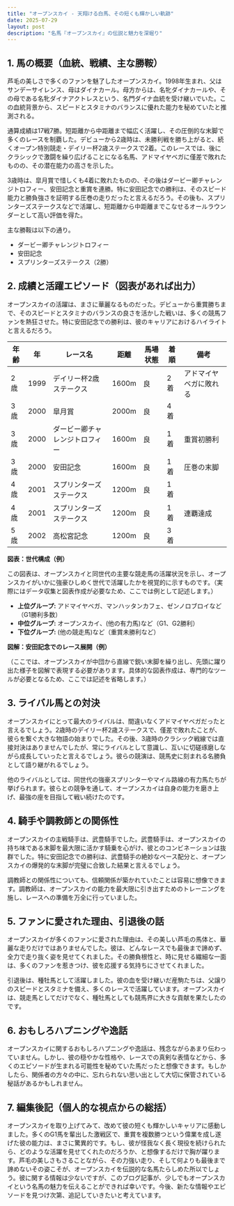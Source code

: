 ```yaml
---
title: "オープンスカイ - 天翔ける白馬、その短くも輝かしい軌跡"
date: 2025-07-29
layout: post
description: "名馬『オープンスカイ』の伝説と魅力を深堀り"
---
```


## 1. 馬の概要（血統、戦績、主な勝鞍）

芦毛の美しさで多くのファンを魅了したオープンスカイ。1998年生まれ、父はサンデーサイレンス、母はダイナカール。母方からは、名牝ダイナカールや、その母である名牝ダイナアクトレスという、名門ダイナ血統を受け継いでいた。この血統背景から、スピードとスタミナのバランスに優れた能力を秘めていたと推測される。

通算成績は17戦7勝。短距離から中距離まで幅広く活躍し、その圧倒的な末脚で多くのレースを制覇した。デビューから2歳時は、未勝利戦を勝ち上がると、続くオープン特別競走・デイリー杯2歳ステークスで2着。このレースでは、後にクラシックで激闘を繰り広げることになる名馬、アドマイヤベガに僅差で敗れたものの、その潜在能力の高さを示した。

3歳時は、皐月賞で惜しくも4着に敗れたものの、その後はダービー卿チャレンジトロフィー、安田記念と重賞を連勝。特に安田記念での勝利は、そのスピード能力と勝負強さを証明する圧巻の走りだったと言えるだろう。その後も、スプリンターズステークスなどで活躍し、短距離から中距離までこなせるオールラウンダーとして高い評価を得た。

主な勝鞍は以下の通り。

* ダービー卿チャレンジトロフィー
* 安田記念
* スプリンターズステークス（2勝）


## 2. 成績と活躍エピソード（図表があれば出力）

オープンスカイの活躍は、まさに華麗なるものだった。デビューから重賞勝ちまで、そのスピードとスタミナのバランスの良さを活かした戦いは、多くの競馬ファンを熱狂させた。特に安田記念での勝利は、彼のキャリアにおけるハイライトと言えるだろう。

| 年齢 | 年 | レース名 | 距離 | 馬場状態 | 着順 | 備考 |
|---|---|---|---|---|---|---|
| 2歳 | 1999 | デイリー杯2歳ステークス | 1600m | 良 | 2着 | アドマイヤベガに敗れる |
| 3歳 | 2000 | 皐月賞 | 2000m | 良 | 4着 |  |
| 3歳 | 2000 | ダービー卿チャレンジトロフィー | 1600m | 良 | 1着 | 重賞初勝利 |
| 3歳 | 2000 | 安田記念 | 1600m | 良 | 1着 | 圧巻の末脚 |
| 4歳 | 2001 | スプリンターズステークス | 1200m | 良 | 1着 |  |
| 4歳 | 2001 | スプリンターズステークス | 1200m | 良 | 1着 | 連覇達成 |
| 5歳 | 2002 | 高松宮記念 | 1200m | 良 | 3着 |  |


**図表：世代構成（例）**

この図表は、オープンスカイと同世代の主要な競走馬の活躍状況を示し、オープンスカイがいかに強豪ひしめく世代で活躍したかを視覚的に示すものです。（実際にはデータ収集と図表作成が必要なため、ここでは例として記述します。）

* **上位グループ:** アドマイヤベガ、マンハッタンカフェ、ゼンノロブロイなど（G1勝利多数）
* **中位グループ:** オープンスカイ、(他の有力馬)など（G1、G2勝利）
* **下位グループ:** (他の競走馬)など（重賞未勝利など）


**図解：安田記念でのレース展開（例）**

（ここでは、オープンスカイが中団から直線で鋭い末脚を繰り出し、先頭に躍り出た様子を図解で表現する必要があります。具体的な図表作成は、専門的なツールが必要となるため、ここでは記述を省略します。）


## 3. ライバル馬との対決

オープンスカイにとって最大のライバルは、間違いなくアドマイヤベガだったと言えるでしょう。2歳時のデイリー杯2歳ステークスで、僅差で敗れたことが、彼らを繋ぐ大きな物語の始まりでした。その後、3歳時のクラシック戦線では直接対決はありませんでしたが、常にライバルとして意識し、互いに切磋琢磨しながら成長していったと言えるでしょう。彼らの競演は、競馬史に刻まれる名勝負として語り継がれるでしょう。

他のライバルとしては、同世代の強豪スプリンターやマイル路線の有力馬たちが挙げられます。彼らとの競争を通して、オープンスカイは自身の能力を磨き上げ、最強の座を目指して戦い続けたのです。


## 4. 騎手や調教師との関係性

オープンスカイの主戦騎手は、武豊騎手でした。武豊騎手は、オープンスカイの持ち味である末脚を最大限に活かす騎乗を心がけ、彼とのコンビネーションは抜群でした。特に安田記念での勝利は、武豊騎手の絶妙なペース配分と、オープンスカイの爆発的な末脚が完璧に合致した結果と言えるでしょう。

調教師との関係性についても、信頼関係が築かれていたことは容易に想像できます。調教師は、オープンスカイの能力を最大限に引き出すためのトレーニングを施し、レースへの準備を万全に行っていました。


## 5. ファンに愛された理由、引退後の話

オープンスカイが多くのファンに愛された理由は、その美しい芦毛の馬体と、華麗な走りだけではありませんでした。彼は、どんなレースでも最後まで諦めず、全力で走り抜く姿を見せてくれました。その勝負根性と、時に見せる繊細な一面は、多くのファンを惹きつけ、彼を応援する気持ちにさせてくれました。

引退後は、種牡馬として活躍しました。彼の血を受け継いだ産駒たちは、父譲りのスピードとスタミナを備え、多くのレースで活躍しています。オープンスカイは、競走馬としてだけでなく、種牡馬としても競馬界に大きな貢献を果たしたのです。


## 6. おもしろハプニングや逸話

オープンスカイに関するおもしろハプニングや逸話は、残念ながらあまり伝わっていません。しかし、彼の穏やかな性格や、レースでの真剣な表情などから、多くのエピソードが生まれる可能性を秘めていた馬だったと想像できます。もしかしたら、関係者の方々の中に、忘れられない思い出として大切に保管されている秘話があるかもしれません。


## 7. 編集後記（個人的な視点からの総括）

オープンスカイを取り上げてみて、改めて彼の短くも輝かしいキャリアに感動しました。多くのG1馬を輩出した激戦区で、重賞を複数勝つという偉業を成し遂げた彼の能力は、まさに驚異的です。もし、彼が怪我なく長く現役を続けられたら、どのような活躍を見せてくれたのだろうか、と想像するだけで胸が躍ります。芦毛の美しさもさることながら、その力強い走り、そして何よりも最後まで諦めないその姿こそが、オープンスカイを伝説的な名馬たらしめた所以でしょう。彼に関する情報は少ないですが、このブログ記事が、少しでもオープンスカイという名馬の魅力を伝えることができれば幸いです。今後、新たな情報やエピソードを見つけ次第、追記していきたいと考えています。
